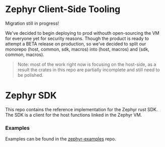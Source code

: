 # Zephyr Client-Side Tooling

Migration still in progress!

We've decided to begin deploying to prod withouth open-sourcing the VM for everyone yet
for security reasons. Though the product is ready to attempt a BETA release on production,
so we've decided to split our monorepo (host, common, sdk, macros) into (host, macros) and (sdk, common, macros). 

> Note: most of the work right now is focusing on the host-side, as a result
> the crates in this repo are partially incomplete and still need to be polished.

# Zephyr SDK
This repo contains the reference implementation for the Zephyr rust SDK. The SDK is
a client for the host functions linked in the Zephyr VM.

### Examples
Examples can be found in the [zephyr-examples](https://github.com/xycloo/zephyr-examples/) repo.
